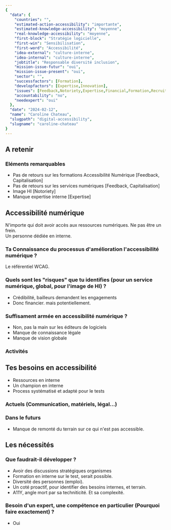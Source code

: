 ```yaml
---
{
  "data": {
    "countries": "",
    "estimated-action-accessibility": "importante",
    "estimated-knowledge-accessibility": "moyenne",
    "real-knowledge-accessibility": "moyenne",
    "first-block": "Stratégie logicielle",
    "first-win": "Sensibilisation",
    "first-word": "Accessibilité",
    "idea-external": "culture-interne",
    "idea-internal": "culture-interne",
    "jobtitle": "Responsable diversité inclusion",
    "mission-issue-futur": "oui",
    "mission-issue-present": "oui",
    "sector": "",
    "successfactors": [Formation],
    "developfactors": [Expertise,Innovation],
    "issues": [Feedback,Notoriety,Expertise,Financial,Formation,Recruitment],
    "accountability": "no",
    "needexpert": "oui"
  },
  "date": "2024-02-12",
  "name": "Caroline Chateau",
  "slugpath": "digital-accessibility",
  "slugname": "caroline-chateau"
}
---
```



## A retenir

### Eléments remarquables
 
 - Pas de retours sur les formations Accessibilité Numérique [Feedback, Capitalisation]
 - Pas de retours sur les services numériques [Feedback, Capitalisation]
 - Image HI [Notoriety]
 - Manque expertise interne [Expertise]

## Accessibilité numérique

N'importe qui doit avoir accès aux ressources numériques. Ne pas être un frein.  
Un personne dédiée en interne.  

### Ta Connaissance du processus d'amélioration l'accessibilité numérique ?

Le référentiel WCAG. 

### Quels sont les "risques" que tu identifies (pour un service numérique, global, pour l'image de HI) ?

 - Crédibilité, bailleurs demandent les engagements
 - Donc financier. mais potentiellement. 

### Suffisament armée en accessibilité numérique ?

 - Non, pas la main sur les éditeurs de logiciels
 - Manque de connaissance légale
 - Manque de vision globale

### Activités

## Tes besoins en accessibilité

 - Ressources en interne
 - Un champion en interne 
 - Process systématisé et adapté pour le tests

### Actuels (Communication, matériels, légal...)

### Dans le futurs

- Manque de remonté du terrain sur ce qui n'est pas accessible.


## Les nécessités

### Que faudrait-il développer ?
 
- Avoir des discussions stratégiques organismes
- Formation en interne sur le test, serait possible.
- Diversité des personnes (emploi).
- Un coté proactif, pour identifier des besoins internes, et terrain.
- A11Y, angle mort par sa techniticité. Et sa complexité.

### Besoin d'un expert, une compétence en particulier (Pourquoi faire exactement) ?

 - Oui


 